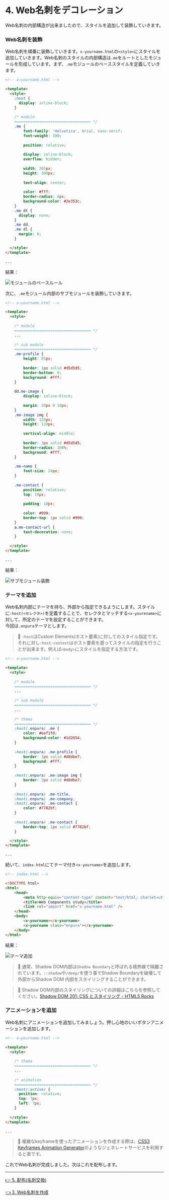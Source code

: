 # 4. Web名刺をデコレーション

Web名刺の内部構造が出来ましたので、スタイルを追加して装飾していきます。

### Web名刺を装飾

Web名刺を順番に装飾していきます。`x-yourname.html`の`<style>`にスタイルを追加していきます。Web名刺のスタイルの内部構造は`.me`をルートとしたモジュールを形成しています。まず、`.me`モジュールのベーススタイルを定義していきます。


```html
<!-- x−yourname.html -->

<template>
  <style>
    :host {
      display: inline-block;
    }
    
    /* module
    ================================== */
    .me {
        font-family: 'Helvetica', Arial, sans-serif;
        font-weight: 100;
    
        position: relative;
    
        display: inline-block;
        overflow: hidden;
    
        width: 265px;
        height: 300px;
    
        text-align: center;
    
        color: #fff;
        border-radius: 6px;
        background-color: #2e353c;
    }
    .me dt {
      display: none;
    }
    .me dd,
    .me dl {
      margin: 0;
    }

  </style>
</template>

...

```
結果：

![モジュールのベースルール](./image/result_1.png)

次に、`.me`モジュール内部のサブモジュールを装飾していきます。


```html
<!-- x−yourname.html -->

<template>
  <style>
  
    /* module
    ================================== */
    ...
    
    /* sub module
    ================================== */
    .me-profile {
        height: 85px;
    
        border: 1px solid #d5d5d5;
        border-bottom: 0;
        background: #fff;
    }
    
    dd.me-image {
        display: inline-block;
    
        margin: 20px 0 10px;
    }
    .me-image img {
        width: 120px;
        height: 120px;
    
        vertical-align: middle;
    
        border: 3px solid #d5d5d5;
        border-radius: 100%;
        background: #fff;
    }
    
    .me-name {
        font-size: 24px;
    }
    
    .me-contact {
        position: relative;
        top: 19px;
    
        padding: 10px;
    
        color: #999;
        border-top: 1px solid #999;
    }
    a.me-contact-url {
        text-decoration: none;
    }
    
  </style>
</template>

...

```

結果：

![サブモジュール装飾](./image/result_2.png)

### テーマを追加

Web名刺内部にテーマを持ち、外部から指定できるようにします。スタイルに`:host(<セレクタ>)`を定義することで、セレクタとマッチする`<x-yourename>`に対して、所定のテーマを設定することができます。  
今回は`.enpura`テーマとします。

> :gift_heart: `:host`はCustom Elements(ホスト要素)に対してのスタイル指定です。それに対し`:host-context`はホスト要素を遡ってスタイルの指定を行うことが出来ます。例えば`<body>`にスタイルを指定する方法です。


```html
<!-- x−yourname.html -->

<template>
  <style>
  
    /* module
    ================================== */
    ...
    
    /* sub module
    ================================== */
    ...
    
    /* thema
    ================================== */
    :host(.enpura) .me {
        color: #eef1fd;
        background-color: #1d2654;
    }
    
    :host(.enpura) .me-profile {
        border: 1px solid #d8dbe7;
        background: #fff;
    }
    
    :host(.enpura) .me-image img {
        border: 3px solid #d8dbe7;
    }
    
    :host(.enpura) .me-title,
    :host(.enpura) .me-company,
    :host(.enpura) .me-contact {
        color: #7782bf;
    }
    
    :host(.enpura) .me-contact {
        border-top: 1px solid #7782bf;
    }

  </style>
</template>

...

```

続いて、`index.html`にてテーマ付き`<x-yourname>`を追加します。

```html
<!-- index.html -->

<!DOCTYPE html>
<html>
    <head>
        <meta http-equiv="content-type" content="text/html; charset=utf-8" />
        <title>Web Components study</title>
        <link rel="import" href="x-yourname.html" />
    </head>
    <body>
        <x-yourname></x-yourname>
        <x-yourname class="enpura"></x-yourname>
    </body>
</html>


```

結果：

![テーマ追加](./image/result_3.png)

> :gift_heart: 通常、Shadow DOM内部は`Shadow Boundary`と呼ばれる境界線で隔離されています。`::shadow`や`/deep/`を使う事でShadow Boundaryを破壊して外部からShadow DOM
内部をスタイリングすることができます。

> :gift_heart: Shadow DOM内部のスタイリングについての詳細はこちらを参照してください。[Shadow DOM 201: CSS とスタイリング - HTML5 Rocks](http://www.html5rocks.com/ja/tutorials/webcomponents/shadowdom-201/)

### アニメーションを追加

Web名刺にアニメーションを追加してみましょう。押し心地のいいボタンアニメーションを追加します。

```html
<!-- x−yourname.html -->

<template>
  <style>
  
    /* thema
    ================================== */
    ...
    
    /* animation
    ================================== */
    :host(:active) {
      position: relative;
      top: 7px;
      left: 7px;
    }    
    
  </style>
</template>

...

```

> :gift_heart: 複雑なkeyframeを使ったアニメーションを作成する際は、[CSS3 Keyframes Animation Generator](http://www.cssanimate.com/)のようなジェネレートサービスを利用すると楽です。

これでWeb名刺が完成しました。次はこれを配布します。

----
[:point_right: 5. 配布(名刺交換)](../005_exchange)

[:point_left: 3. Web名刺を作成](../003_create_card)  
